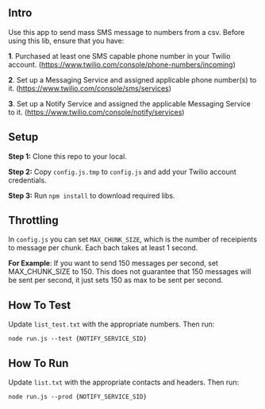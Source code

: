 ## Intro
Use this app to send mass SMS message to numbers from a csv. Before using this lib, ensure that you have:

**1**. Purchased at least one SMS capable phone number in your Twilio account.
(https://www.twilio.com/console/phone-numbers/incoming)

**2**. Set up a Messaging Service and assigned applicable phone number(s) to it.
(https://www.twilio.com/console/sms/services)

**3**. Set up a Notify Service and assigned the applicable Messaging Service to it.
(https://www.twilio.com/console/notify/services)

## Setup
**Step 1:** Clone this repo to your local.

**Step 2:** Copy `config.js.tmp` to `config.js` and add your Twilio account credentials.

**Step 3:** Run `npm install` to download required libs.

## Throttling
In `config.js` you can set `MAX_CHUNK_SIZE`, which is the number of receipients to message per chunk. Each bach takes at least 1 second.

**For Example**: If you want to send 150 messages per second, set MAX_CHUNK_SIZE to 150. This does not guarantee that 150 messages will be sent per second, it just sets 150 as max to be sent per second.

## How To Test

Update `list_test.txt` with the appropriate numbers. Then run: 

`node run.js --test {NOTIFY_SERVICE_SID}`

## How To Run

Update `list.txt` with the appropriate contacts and headers. Then run: 

`node run.js --prod {NOTIFY_SERVICE_SID}`

